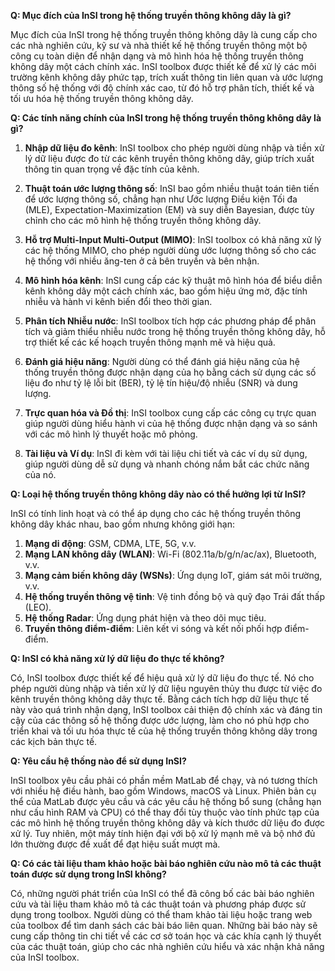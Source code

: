 **Q: Mục đích của InSI trong hệ thống truyền thông không dây là gì?**

Mục đích của InSI trong hệ thống truyền thông không dây là cung cấp cho các nhà nghiên cứu, kỹ sư và nhà thiết kế hệ thống truyền thông một bộ công cụ toàn diện để nhận dạng và mô hình hóa hệ thống truyền thông không dây một cách chính xác. InSI toolbox được thiết kế để xử lý các môi trường kênh không dây phức tạp, trích xuất thông tin liên quan và ước lượng thông số hệ thống với độ chính xác cao, từ đó hỗ trợ phân tích, thiết kế và tối ưu hóa hệ thống truyền thông không dây.

**Q: Các tính năng chính của InSI trong hệ thống truyền thông không dây là gì?**

1. **Nhập dữ liệu đo kênh**: InSI toolbox cho phép người dùng nhập và tiền xử lý dữ liệu được đo từ các kênh truyền thông không dây, giúp trích xuất thông tin quan trọng về đặc tính của kênh.

2. **Thuật toán ước lượng thông số**: InSI bao gồm nhiều thuật toán tiên tiến để ước lượng thông số, chẳng hạn như Ước lượng Điều kiện Tối đa (MLE), Expectation-Maximization (EM) và suy diễn Bayesian, được tùy chỉnh cho các mô hình hệ thống truyền thông không dây.

3. **Hỗ trợ Multi-Input Multi-Output (MIMO)**: InSI toolbox có khả năng xử lý các hệ thống MIMO, cho phép người dùng ước lượng thông số cho các hệ thống với nhiều ăng-ten ở cả bên truyền và bên nhận.

4. **Mô hình hóa kênh**: InSI cung cấp các kỹ thuật mô hình hóa để biểu diễn kênh không dây một cách chính xác, bao gồm hiệu ứng mờ, đặc tính nhiễu và hành vi kênh biến đổi theo thời gian.

5. **Phân tích Nhiễu nước**: InSI toolbox tích hợp các phương pháp để phân tích và giảm thiểu nhiễu nước trong hệ thống truyền thông không dây, hỗ trợ thiết kế các kế hoạch truyền thông mạnh mẽ và hiệu quả.

6. **Đánh giá hiệu năng**: Người dùng có thể đánh giá hiệu năng của hệ thống truyền thông được nhận dạng của họ bằng cách sử dụng các số liệu đo như tỷ lệ lỗi bit (BER), tỷ lệ tín hiệu/độ nhiễu (SNR) và dung lượng.

7. **Trực quan hóa và Đồ thị**: InSI toolbox cung cấp các công cụ trực quan giúp người dùng hiểu hành vi của hệ thống được nhận dạng và so sánh với các mô hình lý thuyết hoặc mô phỏng.

8. **Tài liệu và Ví dụ**: InSI đi kèm với tài liệu chi tiết và các ví dụ sử dụng, giúp người dùng dễ sử dụng và nhanh chóng nắm bắt các chức năng của nó.

**Q: Loại hệ thống truyền thông không dây nào có thể hưởng lợi từ InSI?**

InSI có tính linh hoạt và có thể áp dụng cho các hệ thống truyền thông không dây khác nhau, bao gồm nhưng không giới hạn:

1. **Mạng di động**: GSM, CDMA, LTE, 5G, v.v.
2. **Mạng LAN không dây (WLAN)**: Wi-Fi (802.11a/b/g/n/ac/ax), Bluetooth, v.v.
3. **Mạng cảm biến không dây (WSNs)**: Ứng dụng IoT, giám sát môi trường, v.v.
4. **Hệ thống truyền thông vệ tinh**: Vệ tinh đồng bộ và quỹ đạo Trái đất thấp (LEO).
5. **Hệ thống Radar**: Ứng dụng phát hiện và theo dõi mục tiêu.
6. **Truyền thông điểm-điểm**: Liên kết vi sóng và kết nối phối hợp điểm-điểm.

**Q: InSI có khả năng xử lý dữ liệu đo thực tế không?**

Có, InSI toolbox được thiết kế để hiệu quả xử lý dữ liệu đo thực tế. Nó cho phép người dùng nhập và tiền xử lý dữ liệu nguyên thủy thu được từ việc đo kênh truyền thông không dây thực tế. Bằng cách tích hợp dữ liệu thực tế này vào quá trình nhận dạng, InSI toolbox cải thiện độ chính xác và đáng tin cậy của các thông số hệ thống được ước lượng, làm cho nó phù hợp cho triển khai và tối ưu hóa thực tế của hệ thống truyền thông không dây trong các kịch bản thực tế.

**Q: Yêu cầu hệ thống nào để sử dụng InSI?**

InSI toolbox yêu cầu phải có phần mềm MatLab để chạy, và nó tương thích với nhiều hệ điều hành, bao gồm Windows, macOS và Linux. Phiên bản cụ thể của MatLab được yêu cầu và các yêu cầu hệ thống bổ sung (chẳng hạn như cấu hình RAM và CPU) có thể thay đổi tùy thuộc vào tính phức tạp của các mô hình hệ thống truyền thông không dây và kích thước dữ liệu đo được xử lý. Tuy nhiên, một máy tính hiện đại với bộ xử lý mạnh mẽ và bộ nhớ đủ lớn thường được đề xuất để đạt hiệu suất mượt mà.

**Q: Có các tài liệu tham khảo hoặc bài báo nghiên cứu nào mô tả các thuật toán được sử dụng trong InSI không?**

Có, những người phát triển của InSI có thể đã công bố các bài báo nghiên cứu và tài liệu tham khảo mô tả các thuật toán và phương pháp được sử dụng trong toolbox. Người dùng có thể tham khảo tài liệu hoặc trang web của toolbox để tìm danh sách các bài báo liên quan. Những bài báo này sẽ cung cấp thông tin chi tiết về các cơ sở toán học và các khía cạnh lý thuyết của các thuật toán, giúp cho các nhà nghiên cứu hiểu và xác nhận khả năng của InSI toolbox.
